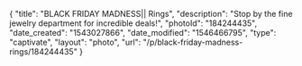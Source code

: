 {
    "title": "BLACK FRIDAY MADNESS|| Rings",
    "description": "Stop by the fine jewelry department for incredible deals!",
    "photoId": "184244435",
    "date_created": "1543027866",
    "date_modified": "1546466795",
    "type": "captivate",
    "layout": "photo",
    "url": "\/p\/black-friday-madness-rings\/184244435"
}